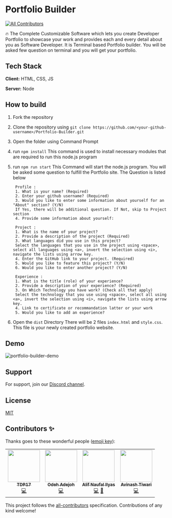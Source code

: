 # Portfolio Builder
<!-- ALL-CONTRIBUTORS-BADGE:START - Do not remove or modify this section -->
[![All Contributors](https://img.shields.io/badge/all_contributors-4-orange.svg?style=flat-square)](#contributors-)
<!-- ALL-CONTRIBUTORS-BADGE:END -->

🔥 The Complete Customizable Software which lets you create Developer Portfolio
to showcase your work and provides each and every detail about you as Software
Developer.
It is Terminal based Portfolio builder. You will be asked few question on terminal and
you will get your portfolio.

## Tech Stack

**Client:** HTML, CSS, JS

**Server:** Node

## How to build

1. Fork the repository

2. Clone the repository using `git clone https://github.com/<your-github-username>/Portfolio-Builder.git`

3. Open the folder using Command Prompt

4. run `npm install`
This command is used to install necessary modules that are required to run this node.js program

5. run `npm run start`
This Command will start the node.js program. You will be asked some question to fulfill the Portfolio site. The Question is listed below

        Profile :
        1. What is your name? (Required)
        2. Enter your github username? (Required)
        3. Would you like to enter some information about yourself for an "About" section? (Y/N)
        If Yes, there will be additional question. If Not, skip to Project section
        4. Provide some information about yourself:

        Project :
        1. What is the name of your project?
        2. Provide a description of the project (Required)
        3. What languages did you use in this project?
        Select the languages that you use in the project using <space>, select all languages using <a>, invert the selection using <i>, navigate the lists using arrow key.
        4. Enter the GitHub link to your project. (Required)
        5. Would you like to feature this project? (Y/N)
        6. Would you like to enter another project? (Y/N)

        Experience :
        1. What is the title (role) of your experience?
        2. Provide a description of your experience? (Required)
        3. On Which Technology you have work? (Check all that apply)
        Select the technology that you use using <space>, select all using <a>, invert the selection using <i>, navigate the lists using arrow key.
        4. Link to certificate or recommandation latter or your work
        5. Would you like to add an experience?

6. Open the `dist` Directory
There will be 2 files `index.html` and `style.css`. This file is your newly created portfolio website.

## Demo

![portfolio-builder-demo](https://user-images.githubusercontent.com/54361799/133764951-4e93943b-41ad-4a7d-969c-3e5a7ca122e0.gif)

## Support

For support, join our [Discord channel](https://discord.gg/zC7C8u54fg).

## License

[MIT](https://choosealicense.com/licenses/mit/)

## Contributors ✨

Thanks goes to these wonderful people ([emoji key](https://allcontributors.org/docs/en/emoji-key)):

<!-- ALL-CONTRIBUTORS-LIST:START - Do not remove or modify this section -->
<!-- prettier-ignore-start -->
<!-- markdownlint-disable -->
<table>
  <tr>
    <td align="center"><a href="https://github.com/TDP17"><img src="https://avatars.githubusercontent.com/u/71214045?v=4?s=100" width="100px;" alt=""/><br /><sub><b>TDP17</b></sub></a><br /><a href="https://github.com/Bauddhik-Geeks/Portfolio-Builder/commits?author=TDP17" title="Code">💻</a></td>
    <td align="center"><a href="https://arcodeh.pro"><img src="https://avatars.githubusercontent.com/u/42589643?v=4?s=100" width="100px;" alt=""/><br /><sub><b>Odeh Adejoh</b></sub></a><br /><a href="https://github.com/Bauddhik-Geeks/Portfolio-Builder/commits?author=stradox4u" title="Code">💻</a></td>
    <td align="center"><a href="https://github.com/Takane42"><img src="https://avatars.githubusercontent.com/u/29156066?v=4?s=100" width="100px;" alt=""/><br /><sub><b>Alif Naufal Ilyas</b></sub></a><br /><a href="https://github.com/Bauddhik-Geeks/Portfolio-Builder/commits?author=Takane42" title="Code">💻</a> <a href="https://github.com/Bauddhik-Geeks/Portfolio-Builder/commits?author=Takane42" title="Documentation">📖</a></td>
    <td align="center"><a href="https://avinash-tiwari.github.io/"><img src="https://avatars.githubusercontent.com/u/25238266?v=4?s=100" width="100px;" alt=""/><br /><sub><b>Avinash Tiwari</b></sub></a><br /><a href="https://github.com/Bauddhik-Geeks/Portfolio-Builder/commits?author=avinash-tiwari" title="Code">💻</a></td>
  </tr>
</table>

<!-- markdownlint-restore -->
<!-- prettier-ignore-end -->

<!-- ALL-CONTRIBUTORS-LIST:END -->

This project follows the [all-contributors](https://github.com/all-contributors/all-contributors) specification. Contributions of any kind welcome!